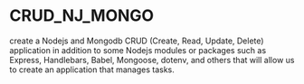 # CRUD_NJ_MONGO
create a Nodejs and Mongodb CRUD (Create, Read, Update, Delete) application in addition to some Nodejs modules or packages such as Express, Handlebars, Babel, Mongoose, dotenv, and others that will allow us to create an application that manages tasks.
